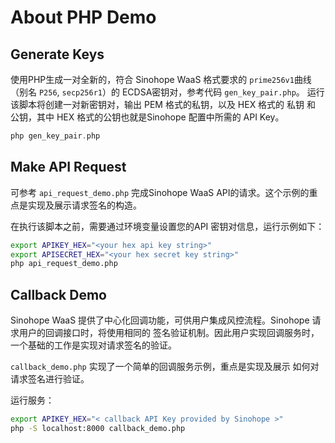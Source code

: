 # About PHP Demo

## Generate Keys

使用PHP生成一对全新的，符合 Sinohope WaaS 格式要求的 `prime256v1`曲线（别名 `P256`, `secp256r1`）的 ECDSA密钥对，参考代码 `gen_key_pair.php`。
运行该脚本将创建一对新密钥对，输出 PEM 格式的私钥，以及 HEX 格式的 私钥 和 公钥，其中 HEX 格式的公钥也就是Sinohope 配置中所需的 API Key。

```php
php gen_key_pair.php
```

## Make API Request

可参考 `api_request_demo.php` 完成Sinohope WaaS API的请求。这个示例的重点是实现及展示请求签名的构造。

在执行该脚本之前，需要通过环境变量设置您的API 密钥对信息，运行示例如下：

```bash
export APIKEY_HEX="<your hex api key string>"
export APISECRET_HEX="<your hex secret key string>"
php api_request_demo.php
```

## Callback Demo

Sinohope WaaS 提供了中心化回调功能，可供用户集成风控流程。Sinohope 请求用户的回调接口时，将使用相同的 签名验证机制。因此用户实现回调服务时，一个基础的工作是实现对请求签名的验证。

`callback_demo.php` 实现了一个简单的回调服务示例，重点是实现及展示 如何对请求签名进行验证。

运行服务：

```bash
export APIKEY_HEX="< callback API Key provided by Sinohope >"
php -S localhost:8000 callback_demo.php
```

